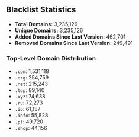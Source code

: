 ## Blacklist Statistics

- **Total Domains:** 3,235,126
- **Unique Domains:** 3,235,126
- **Added Domains Since Last Version:** 462,701
- **Removed Domains Since Last Version:** 249,491

### Top-Level Domain Distribution

-  `.com`: 1,531,118
-  `.org`: 254,759
-  `.net`: 215,243
-  `.top`: 89,140
-  `.xyz`: 74,638
-  `.ru`: 72,273
-  `.io`: 61,157
-  `.info`: 55,828
-  `.pl`: 49,720
-  `.shop`: 44,156
